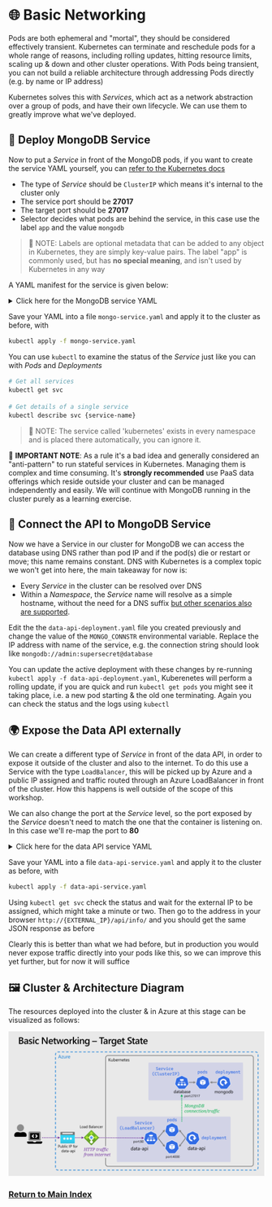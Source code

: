 # 🌐 Basic Networking

Pods are both ephemeral and "mortal", they should be considered effectively transient. Kubernetes can terminate and reschedule pods for a whole range of reasons, including rolling updates, hitting resource limits, scaling up & down and other cluster operations. With Pods being transient, you can not build a reliable architecture through addressing Pods directly (e.g. by name or IP address)

Kubernetes solves this with _Services_, which act as a network abstraction over a group of pods, and have their own lifecycle. We can use them to greatly improve what we've deployed.

## 🧩 Deploy MongoDB Service

Now to put a _Service_ in front of the MongoDB pods, if you want to create the service YAML yourself, you can [refer to the Kubernetes docs](https://kubernetes.io/docs/concepts/services-networking/service/#defining-a-service)

- The type of _Service_ should be `ClusterIP` which means it's internal to the cluster only
- The service port should be **27017**
- The target port should be **27017**
- Selector decides what pods are behind the service, in this case use the label `app` and the value `mongodb`

> 📝 NOTE: Labels are optional metadata that can be added to any object in Kubernetes, they are simply key-value pairs. The label "app" is commonly used, but has **no special meaning**, and isn't used by Kubernetes in any way

A YAML manifest for the service is given below:

<details markdown="1">
<summary>Click here for the MongoDB service YAML</summary>

```yaml
kind: Service
apiVersion: v1

metadata:
  # We purposefully pick a different name for the service from the deployment
  name: database

spec:
  type: ClusterIP
  selector:
    app: mongodb
  ports:
    - protocol: TCP
      port: 27017
      targetPort: 27017
```

</details>

Save your YAML into a file `mongo-service.yaml` and apply it to the cluster as before, with

```bash
kubectl apply -f mongo-service.yaml
```

You can use `kubectl` to examine the status of the _Service_ just like you can with _Pods_ and _Deployments_

```bash
# Get all services
kubectl get svc

# Get details of a single service
kubectl describe svc {service-name}
```

> 📝 NOTE: The service called 'kubernetes' exists in every namespace and is placed there automatically, you can ignore it.

🛑 **IMPORTANT NOTE**: As a rule it's a bad idea and generally considered an "anti-pattern" to run stateful services in Kubernetes. Managing them is complex and time consuming. It's **strongly recommended** use PaaS data offerings which reside outside your cluster and can be managed independently and easily. We will continue with MongoDB running in the cluster purely as a learning exercise.

## 📡 Connect the API to MongoDB Service

Now we have a Service in our cluster for MongoDB we can access the database using DNS rather than pod IP and if the pod(s) die or restart or move; this name remains constant. DNS with Kubernetes is a complex topic we won't get into here, the main takeaway for now is:

- Every _Service_ in the cluster can be resolved over DNS
- Within a _Namespace_, the _Service_ name will resolve as a simple hostname, without the need for a DNS suffix [but other scenarios also are supported](https://kubernetes.io/docs/concepts/services-networking/dns-pod-service/).

Edit the the `data-api-deployment.yaml` file you created previously and change the value of the `MONGO_CONNSTR` environmental variable. Replace the IP address with name of the service, e.g. the connection string should look like `mongodb://admin:supersecret@database`

You can update the active deployment with these changes by re-running `kubectl apply -f data-api-deployment.yaml`, Kuberenetes will perform a rolling update, if you are quick and run `kubectl get pods` you might see it taking place, i.e. a new pod starting & the old one terminating. Again you can check the status and the logs using `kubectl`

## 🌍 Expose the Data API externally

We can create a different type of _Service_ in front of the data API, in order to expose it outside of the cluster and also to the internet. To do this use a Service with the type `LoadBalancer`, this will be picked up by Azure and a public IP assigned and traffic routed through an Azure LoadBalancer in front of the cluster. How this happens is well outside of the scope of this workshop.

We can also change the port at the _Service_ level, so the port exposed by the _Service_ doesn't need to match the one that the container is listening on. In this case we'll re-map the port to **80**

<details markdown="1">
<summary>Click here for the data API service YAML</summary>

```yaml
kind: Service
apiVersion: v1

metadata:
  name: data-api

spec:
  type: LoadBalancer
  selector:
    app: data-api
  ports:
    - protocol: TCP
      port: 80
      targetPort: 4000
```

</details>

Save your YAML into a file `data-api-service.yaml` and apply it to the cluster as before, with

```bash
kubectl apply -f data-api-service.yaml
```

Using `kubectl get svc` check the status and wait for the external IP to be assigned, which might take a minute or two. Then go to the address in your browser `http://{EXTERNAL_IP}/api/info/` and you should get the same JSON response as before

Clearly this is better than what we had before, but in production you would never expose traffic directly into your pods like this, so we can improve this yet further, but for now it will suffice

## 🖼️ Cluster & Architecture Diagram

The resources deployed into the cluster & in Azure at this stage can be visualized as follows:

![architecture diagram](./diagram.png)

### [Return to Main Index](../../readme.md)
